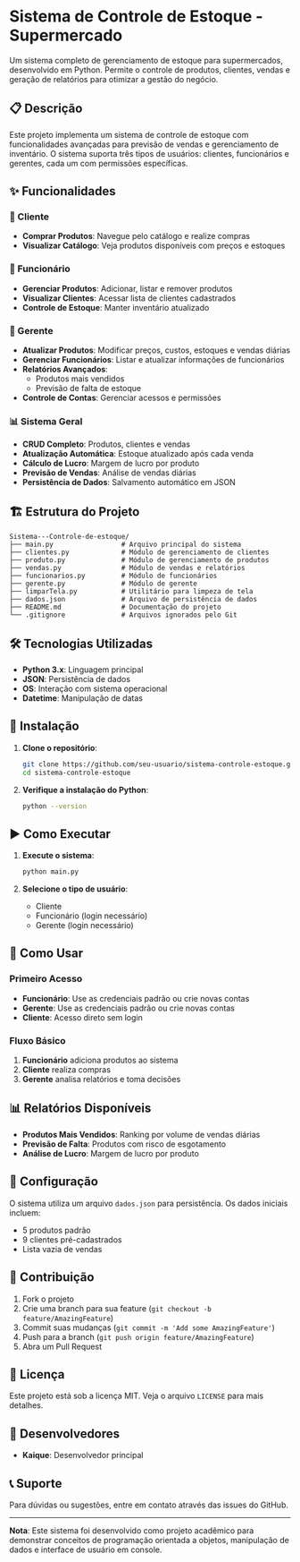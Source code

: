 # Sistema de Controle de Estoque - Supermercado

Um sistema completo de gerenciamento de estoque para supermercados, desenvolvido em Python. Permite o controle de produtos, clientes, vendas e geração de relatórios para otimizar a gestão do negócio.

## 📋 Descrição

Este projeto implementa um sistema de controle de estoque com funcionalidades avançadas para previsão de vendas e gerenciamento de inventário. O sistema suporta três tipos de usuários: clientes, funcionários e gerentes, cada um com permissões específicas.

## ✨ Funcionalidades

### 👥 Cliente
- **Comprar Produtos**: Navegue pelo catálogo e realize compras
- **Visualizar Catálogo**: Veja produtos disponíveis com preços e estoques

### 👷 Funcionário
- **Gerenciar Produtos**: Adicionar, listar e remover produtos
- **Visualizar Clientes**: Acessar lista de clientes cadastrados
- **Controle de Estoque**: Manter inventário atualizado

### 👔 Gerente
- **Atualizar Produtos**: Modificar preços, custos, estoques e vendas diárias
- **Gerenciar Funcionários**: Listar e atualizar informações de funcionários
- **Relatórios Avançados**:
  - Produtos mais vendidos
  - Previsão de falta de estoque
- **Controle de Contas**: Gerenciar acessos e permissões

### 📊 Sistema Geral
- **CRUD Completo**: Produtos, clientes e vendas
- **Atualização Automática**: Estoque atualizado após cada venda
- **Cálculo de Lucro**: Margem de lucro por produto
- **Previsão de Vendas**: Análise de vendas diárias
- **Persistência de Dados**: Salvamento automático em JSON

## 🏗️ Estrutura do Projeto

```
Sistema---Controle-de-estoque/
├── main.py                 # Arquivo principal do sistema
├── clientes.py             # Módulo de gerenciamento de clientes
├── produto.py              # Módulo de gerenciamento de produtos
├── vendas.py               # Módulo de vendas e relatórios
├── funcionarios.py         # Módulo de funcionários
├── gerente.py              # Módulo de gerente
├── limparTela.py           # Utilitário para limpeza de tela
├── dados.json              # Arquivo de persistência de dados
├── README.md               # Documentação do projeto
└── .gitignore              # Arquivos ignorados pelo Git
```

## 🛠️ Tecnologias Utilizadas

- **Python 3.x**: Linguagem principal
- **JSON**: Persistência de dados
- **OS**: Interação com sistema operacional
- **Datetime**: Manipulação de datas

## 🚀 Instalação

1. **Clone o repositório**:
   ```bash
   git clone https://github.com/seu-usuario/sistema-controle-estoque.git
   cd sistema-controle-estoque
   ```

2. **Verifique a instalação do Python**:
   ```bash
   python --version
   ```

## ▶️ Como Executar

1. **Execute o sistema**:
   ```bash
   python main.py
   ```

2. **Selecione o tipo de usuário**:
   - Cliente
   - Funcionário (login necessário)
   - Gerente (login necessário)

## 📖 Como Usar

### Primeiro Acesso
- **Funcionário**: Use as credenciais padrão ou crie novas contas
- **Gerente**: Use as credenciais padrão ou crie novas contas
- **Cliente**: Acesso direto sem login

### Fluxo Básico
1. **Funcionário** adiciona produtos ao sistema
2. **Cliente** realiza compras
3. **Gerente** analisa relatórios e toma decisões

## 📊 Relatórios Disponíveis

- **Produtos Mais Vendidos**: Ranking por volume de vendas diárias
- **Previsão de Falta**: Produtos com risco de esgotamento
- **Análise de Lucro**: Margem de lucro por produto

## 🔧 Configuração

O sistema utiliza um arquivo `dados.json` para persistência. Os dados iniciais incluem:
- 5 produtos padrão
- 9 clientes pré-cadastrados
- Lista vazia de vendas

## 🤝 Contribuição

1. Fork o projeto
2. Crie uma branch para sua feature (`git checkout -b feature/AmazingFeature`)
3. Commit suas mudanças (`git commit -m 'Add some AmazingFeature'`)
4. Push para a branch (`git push origin feature/AmazingFeature`)
5. Abra um Pull Request

## 📝 Licença

Este projeto está sob a licença MIT. Veja o arquivo `LICENSE` para mais detalhes.

## 👥 Desenvolvedores

- **Kaique**: Desenvolvedor principal

## 📞 Suporte

Para dúvidas ou sugestões, entre em contato através das issues do GitHub.

---

**Nota**: Este sistema foi desenvolvido como projeto acadêmico para demonstrar conceitos de programação orientada a objetos, manipulação de dados e interface de usuário em console.
